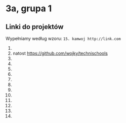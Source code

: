 # 3a, grupa 1

## Linki do projektów

Wypełniamy według wzoru:
`15. kamwoj http://link.com`

1.
2. natost https://github.com/wojky/technischools
3.
4.
5.
6.
7.
8.
9.
10.
11.
12.
13.
14.

